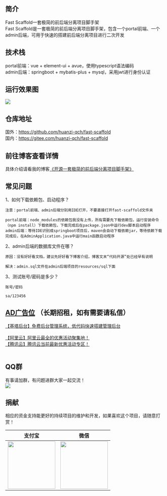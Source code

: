 ## 简介<br/> 
Fast Scaffold一套极简的前后端分离项目脚手架<br/> 
Fast Scaffold是一套极简的前后端分离项目脚手架，包含一个portal前端、一个admin后端，可用于快速的搭建前后端分离项目进行二次开发<br/>

## 技术栈<br/> 
portal前端：vue + element-ui + avue，使用typescript语法编码<br/> 
admin后端：springboot + mybatis-plus + mysql，采用jwt进行身份认证<br/> 

## 运行效果图<br/> 
![](https://huanzi-qch.gitee.io/file-server/images/fast-scaffold.png) 

## 仓库地址<br/> 
国外：https://github.com/huanzi-qch/fast-scaffold<br/> 
国内：https://gitee.com/huanzi-qch/fast-scaffold<br/> 

## 前往博客查看详情<br/> 
具体介绍请看我的博客[《开源一套极简的前后端分离项目脚手架》](https://www.cnblogs.com/huanzi-qch/p/13933461.html)<br/> 

## 常见问题<br/>
1、如何下载依赖包、启动程序？
```text
注意：portal前端、admin后端分别用IDE打开，不要直接打开fast-scaffold文件夹

portal前端：node_modules的依赖包我没有上传，所有需要先下载依赖包，运行安装命令（npm install）下载依赖包，下载完成后在package.json中运行dev脚本启动程序
admin后端：等待IDE识别成springboot项目后，maven会自动下载依赖jar，等待依赖下载完成后，在AdminApplication.java中运行main函数启动程序
```
2、admin后端的数据库文件在哪？
```text
原因：没有好好看文档，建议先好好看下博客介绍，博客文末“代码开源”处已经早有说明

解决：admin.sql文件在admin后端项目的resources/sql下面
```
3、测试账号/密码是多少？
```text
账号/密码

sa/123456
```
## [AD广告位](https://huanzi-qch.gitee.io/file-server/ad/adservice.html) （长期招租，如有需要请私信）<br/> 
[【基塔后台】免费后台管理系统，低代码快速搭建管理后台](https://www.jeata.com/?hmsr=promotion&hmpl=huanzi-qch) <br/>
<br/>
[【阿里云】阿里云最全的优惠活动聚集地！](https://www.aliyun.com/activity?userCode=ckkryd9h) <br/>
[【腾讯云】腾讯云当前最新优惠活动专区！](https://cloud.tencent.com/act/cps/redirect?redirect=11447&cps_key=e1c9db729edccd479fc902634492bf53) <br/>
<br/>

## QQ群<br/>
有事请加群，有问题进群大家一起交流！<br/>
![](https://huanzi-qch.gitee.io/file-server/images/qq.png) 

## 捐献<br/>
相应的资金支持能更好的持续项目的维护和开发，如果喜欢这个项目，请随意打赏！

| 支付宝 | 微信 |
|  ----  | ----  |
| <img src="http://huanzi-qch.gitee.io/file-server/images/zhifubao.png"  width="150"> | <img src="http://huanzi-qch.gitee.io/file-server/images/weixin.png" width="150"> |

